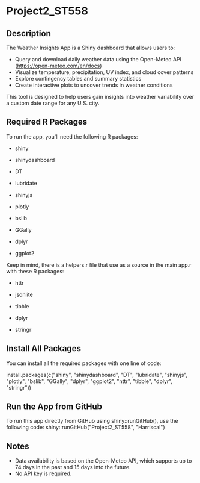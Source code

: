 # Project2_ST558

## Description
The Weather Insights App is a Shiny dashboard that allows users to:
- Query and download daily weather data using the Open-Meteo API (https://open-meteo.com/en/docs)
- Visualize temperature, precipitation, UV index, and cloud cover patterns
- Explore contingency tables and summary statistics
- Create interactive plots to uncover trends in weather conditions

This tool is designed to help users gain insights into weather variability over a custom date range for any U.S. city.

## Required R Packages
To run the app, you'll need the following R packages:

- shiny

- shinydashboard

- DT

- lubridate

- shinyjs

- plotly

- bslib

- GGally

- dplyr

- ggplot2

Keep in mind, there is a helpers.r file that use as a source in the main app.r with these R packages:

- httr

- jsonlite

- tibble

- dplyr

- stringr


## Install All Packages
You can install all the required packages with one line of code:

install.packages(c("shiny", "shinydashboard", "DT", "lubridate", "shinyjs",
                   "plotly", "bslib", "GGally", "dplyr", "ggplot2", "httr", "tibble", "dplyr", "stringr"))
                   
## Run the App from GitHub

To run this app directly from GitHub using shiny::runGitHub(), use the following code:
shiny::runGitHub("Project2_ST558", "Harriscal")

## Notes
- Data availability is based on the Open-Meteo API, which supports up to 74 days in the past and 15 days into the future.
- No API key is required.
